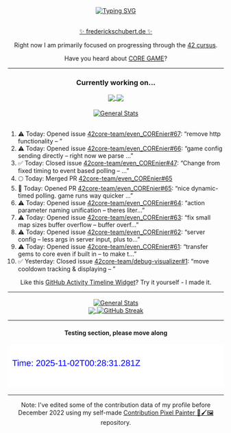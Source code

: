 <div align="center">
	<a href="https://git.io/typing-svg"><img src="https://readme-typing-svg.demolab.com?font=Fira+Code&size=30&pause=1000&color=70A5FD&background=1A1B27&center=true&vCenter=true&repeat=false&random=false&width=550&lines=%F0%9F%91%8B+Hello+World!+I'm+Freddy!+%F0%9F%96%96" alt="Typing SVG" /></a>
</div>
<br>
<div align="center">
	<p></p><a href="https://frederickschubert.de">✨ frederickschubert.de ✨</a></p>
	<p>Right now I am primarily focused on progressing through the <a href="https://github.com/FreddyMSchubert/42_cursus">42 cursus</a>.</p>
	<p>Have you heard about <a href="https://coregame.de/">CORE GAME</a>?</p>
</div>

<hr>

<div align="center">

### Currently working on...

<!-- [![current_repo](https://github-readme-stats.vercel.app/api/pin/?username=FreddyMSchubert&repo=Crafty_Concoctions&theme=tokyonight)](https://github.com/FreddyMSchubert/Crafty_Concoctions) -->

<div align="center">
	<a href="https://github.com/Reptudn/42_transcendence" target="_blank">
		<img align="center" src="https://github-readme-stats.vercel.app/api/pin/?username=Reptudn&repo=42_transcendence&theme=tokyonight" />
	</a>
	<a href="https://github.com/42core-team/even_COREnier" target="_blank">
		<img align="center" src="https://github-readme-stats.vercel.app/api/pin/?username=42core-team&repo=even_COREnier&theme=tokyonight" />
	</a>
</div>

<br>

<div align="center">
	<a href="https://github.com/FreddyMSchubert/42_cursus" target="_blank">
		<img align="center" src="https://github-readme-stats.vercel.app/api/pin/?username=FreddyMSchubert&repo=42_cursus&theme=tokyonight" alt="General Stats" />
	</a>
</div>

<br>

<div align="left">
<ol>
<!-- ACTIVITY:START -->
<li>⚠️ Today: Opened issue <a href="https://github.com/42core-team/even_COREnier/issues/67">42core-team/even_COREnier#67</a>: “remove http functionality – ”</li>
<li>⚠️ Today: Opened issue <a href="https://github.com/42core-team/even_COREnier/issues/66">42core-team/even_COREnier#66</a>: “game config sending directly – right now we parse …”</li>
<li>✅ Today: Closed issue <a href="https://github.com/42core-team/even_COREnier/issues/47">42core-team/even_COREnier#47</a>: “Change from fixed timing to event based polling – …”</li>
<li>🌕 Today: Merged PR <a href="https://github.com/42core-team/even_COREnier/pull/65">42core-team/even_COREnier#65</a></li>
<li>🚀 Today: Opened PR <a href="https://github.com/42core-team/even_COREnier/pull/65">42core-team/even_COREnier#65</a>: “nice dynamic-timed polling. game runs way quicker …”</li>
<li>⚠️ Today: Opened issue <a href="https://github.com/42core-team/even_COREnier/issues/64">42core-team/even_COREnier#64</a>: “action parameter naming unification – theres liter…”</li>
<li>⚠️ Today: Opened issue <a href="https://github.com/42core-team/even_COREnier/issues/63">42core-team/even_COREnier#63</a>: “fix small map sizes buffer overflow – buffer overf…”</li>
<li>⚠️ Today: Opened issue <a href="https://github.com/42core-team/even_COREnier/issues/62">42core-team/even_COREnier#62</a>: “server config – less args in server input, plus to…”</li>
<li>⚠️ Today: Opened issue <a href="https://github.com/42core-team/even_COREnier/issues/61">42core-team/even_COREnier#61</a>: “transfer gems to core even if built in – to make t…”</li>
<li>✅ Yesterday: Closed issue <a href="https://github.com/42core-team/debug-visualizer/issues/1">42core-team/debug-visualizer#1</a>: “move cooldown tracking & displaying – ”</li>
<!-- ACTIVITY:END -->
</ol>
</div>

Like this [GitHub Activity Timeline Widget](https://github.com/FreddyMSchubert/github-activity-timeline)? Try it yourself - I made it.

<hr>

<div align="center">
	<a href="https://github.com/anuraghazra/github-readme-stats" target="_blank">
		<img height=200 align="center" src="https://github-readme-stats.vercel.app/api?username=FreddyMSchubert&show_icons=true&theme=tokyonight&card_width=650" alt="General Stats" />
	</a>
</div>

<div align="center">
	<a href="https://github.com/anuraghazra/github-readme-stats" target="_blank">
		<img height=200 align="center" src="https://github-readme-stats.vercel.app/api/top-langs/?username=FreddyMSchubert&layout=donut&theme=tokyonight&card_width=320">
	</a>
	<a href="https://github.com/DenverCoder1/github-readme-streak-stats" target="_blank">
		<img height=200 align="center" src="https://streak-stats.demolab.com?user=FreddyMSchubert&theme=tokyonight&date_format=j%20M%5B%20Y%5D&card_width=320&card_height=200&hide_total_contributions=true" alt="GitHub Streak" />
	</a>
</div>

<hr>

#### Testing section, please move along

![GitHub Defenders SVG](https://github.com/FreddyMSchubert/FreddyMSchubert/blob/github_defenders_output/output.svg)

<hr>

Note: I've edited some of the contribution data of my profile before December 2022 using my self-made [Contribution Pixel Painter 🎨🖌️🖼️](https://github.com/FreddyMSchubert/contribution-pixel-painter) repository.
